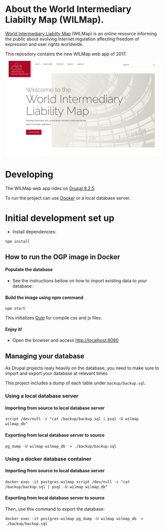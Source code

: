 # About the World Intermediary Liabilty Map (WILMap).
[World Intermediary Liabilty Map](http://www.opengovpartnership.org/) (WILMap) is an online resource informing the public about evolving Internet regulation affecting freedom of expression and user rights worldwide.

This repository contains the new WILMap web app of 2017.

![Cover picture](/code/themes/wilmap/screenshot.png?raw=true "Cover Home page")

# Developing

The WILMap web app rides on [Drupal 8.2.5](https://www.drupal.org/project/drupal/releases/8.2.5).

To run the project can use [Docker](https://www.docker.com/) or a local database server.

# Initial development set up
- Install dependencies:
```
npm install
```

## How to run the OGP image in Docker
#### Populate the database
 * See the instructions bellow on how to import existing data to your database:

#### Build the image using npm command
 ```
 npm start
 ```
 This initializes [Gulp](http://gulpjs.com/) for compile css and js files.

#### Enjoy it!
  * Open the browser and access [http://localhost:8080](http://localhost:8080)


## Managing your database

As Drupal projects realy heavily on the database, you need to make sure to import and export your database at relevant times

This project includes a dump of each table under `backup/backup.sql`.

### Using a local database server

#### Importing from source to local database server

```
script /dev/null -c "cat /backup/backup.sql | psql -U wilmap wilmap_db"
```

#### Exporting from local database server to source

```
pg_dump -U wilmap wilmap_db  > ./backup/backup.sql
```

### Using a docker database container

#### Importing from source to local database server

```
docker exec -it postgres-wilmap script /dev/null -c "cat /backup/backup.sql | psql -U wilmap wilmap_db"
```

#### Exporting from local database server to source

Then, use this command to export the database:

```
docker exec -it postgres-wilmap pg_dump -U wilmap wilmap_db  > ./backup/backup.sql
```
